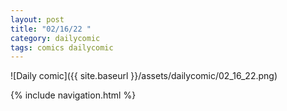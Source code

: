 ```yaml
---
layout: post
title: "02/16/22 "
category: dailycomic
tags: comics dailycomic
---
```

![Daily comic]({{ site.baseurl }}/assets/dailycomic/02_16_22.png)

{% include navigation.html %}

